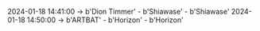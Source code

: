 2024-01-18 14:41:00 -> b'Dion Timmer' - b'Shiawase' - b'Shiawase'
2024-01-18 14:50:00 -> b'ARTBAT' - b'Horizon' - b'Horizon'
